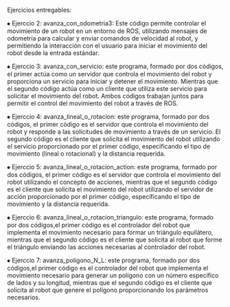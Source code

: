 Ejercicios entregables:

⦁	Ejerccio 2: avanza_con_odometria3: Este código permite controlar el movimiento de un robot en un entorno de ROS, utilizando mensajes de odometría para calcular y enviar comandos de velocidad al robot, y permitiendo la interacción con el usuario para iniciar el movimiento del robot desde la entrada estándar.

⦁	Ejerccio 3: avanza_con_servicio: este programa, formado por dos códigos, el primer  actúa como un servidor que controla el movimiento del robot y proporciona un servicio para iniciar y detener el movimiento. Mientras que el segundo código actúa como un cliente que utiliza este servicio para solicitar el movimiento del robot. Ambos códigos trabajan juntos para permitir el control del movimiento del robot a través de ROS.

⦁	Ejerccio 4: avanza_lineal_o_rotacion: este programa, formado por dos códigos,  el primer código es el servidor que controla el movimiento del robot y responde a las solicitudes de movimiento a través de un servicio. El segundo código es el cliente que solicita el movimiento del robot utilizando el servicio proporcionado por el primer código, especificando el tipo de movimiento (lineal o rotacional) y la distancia requerida.

⦁	Ejerccio 5: avanza_lineal_o_rotacion_action: este programa, formado por dos códigos,  el primer código es el servidor que controla el movimiento del robot utilizando el concepto de acciones, mientras que el segundo código es el cliente que solicita el movimiento del robot utilizando el servidor de acción proporcionado por el primer código, especificando el tipo de movimiento y la distancia requerida.

⦁	Ejerccio 6: avanza_lineal_o_rotacion_triangulo: este programa, formado por dos códigos,el primer código es el controlador del robot que implementa el movimiento necesario para formar un triángulo equilátero, mientras que el segundo código es el cliente que solicita al robot que forme el triángulo enviando las acciones necesarias al controlador del robot.

⦁	Ejerccio 7: avanza_poligono_N_L: este programa, formado por dos códigos,el primer código es el controlador del robot que implementa el movimiento necesario para generar un polígono con un número específico de lados y su longitud, mientras que el segundo código es el cliente que solicita al robot que genere el polígono proporcionando los parámetros necesarios.
